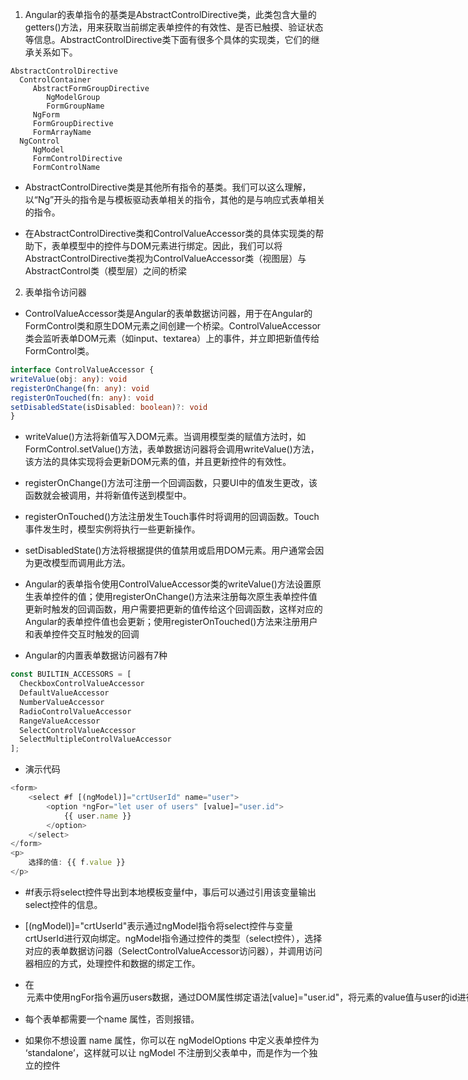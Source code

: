 
1. Angular的表单指令的基类是AbstractControlDirective类，此类包含大量的getters()方法，用来获取当前绑定表单控件的有效性、是否已触摸、验证状态等信息。AbstractControlDirective类下面有很多个具体的实现类，它们的继承关系如下。
```
AbstractControlDirective
  ControlContainer
     AbstractFormGroupDirective
        NgModelGroup
        FormGroupName
     NgForm
     FormGroupDirective
     FormArrayName
  NgControl
     NgModel
     FormControlDirective
     FormControlName
```

- AbstractControlDirective类是其他所有指令的基类。我们可以这么理解，以“Ng”开头的指令是与模板驱动表单相关的指令，其他的是与响应式表单相关的指令。

- 在AbstractControlDirective类和ControlValueAccessor类的具体实现类的帮助下，表单模型中的控件与DOM元素进行绑定。因此，我们可以将AbstractControlDirective类视为ControlValueAccessor类（视图层）与AbstractControl类（模型层）之间的桥梁

2. 表单指令访问器 
- ControlValueAccessor类是Angular的表单数据访问器，用于在Angular的FormControl类和原生DOM元素之间创建一个桥梁。ControlValueAccessor类会监听表单DOM元素（如input、textarea）上的事件，并立即把新值传给FormControl类。

```ts
interface ControlValueAccessor {
writeValue(obj: any): void
registerOnChange(fn: any): void
registerOnTouched(fn: any): void
setDisabledState(isDisabled: boolean)?: void
}
```
- writeValue()方法将新值写入DOM元素。当调用模型类的赋值方法时，如FormControl.setValue()方法，表单数据访问器将会调用writeValue()方法，该方法的具体实现将会更新DOM元素的值，并且更新控件的有效性。
- registerOnChange()方法可注册一个回调函数，只要UI中的值发生更改，该函数就会被调用，并将新值传送到模型中。
- registerOnTouched()方法注册发生Touch事件时将调用的回调函数。Touch事件发生时，模型实例将执行一些更新操作。
- setDisabledState()方法将根据提供的值禁用或启用DOM元素。用户通常会因为更改模型而调用此方法。

- Angular的表单指令使用ControlValueAccessor类的writeValue()方法设置原生表单控件的值；使用registerOnChange()方法来注册每次原生表单控件值更新时触发的回调函数，用户需要把更新的值传给这个回调函数，这样对应的Angular的表单控件值也会更新；使用registerOnTouched()方法来注册用户和表单控件交互时触发的回调

- Angular的内置表单数据访问器有7种
```ts
const BUILTIN_ACCESSORS = [
  CheckboxControlValueAccessor
  DefaultValueAccessor
  NumberValueAccessor
  RadioControlValueAccessor
  RangeValueAccessor
  SelectControlValueAccessor
  SelectMultipleControlValueAccessor
];
```
- 演示代码
```ts
<form>
    <select #f [(ngModel)]="crtUserId" name="user">
        <option *ngFor="let user of users" [value]="user.id">
            {{ user.name }}
        </option>
    </select>
</form>
<p>
    选择的值: {{ f.value }}
</p>
```
- #f表示将select控件导出到本地模板变量f中，事后可以通过引用该变量输出select控件的信息。

- [(ngModel)]="crtUserId"表示通过ngModel指令将select控件与变量crtUserId进行双向绑定。ngModel指令通过控件的类型（select控件），选择对应的表单数据访问器（SelectControlValueAccessor访问器），并调用访问器相应的方式，处理控件和数据的绑定工作。

- 在<option>元素中使用ngFor指令遍历users数据，通过DOM属性绑定语法[value]="user.id"，将元素的value值与user的id进行绑定。

- 每个表单都需要一个name 属性，否则报错。
- 如果你不想设置 name 属性，你可以在 ngModelOptions 中定义表单控件为 ‘standalone’，这样就可以让 ngModel 不注册到父表单中，而是作为一个独立的控件